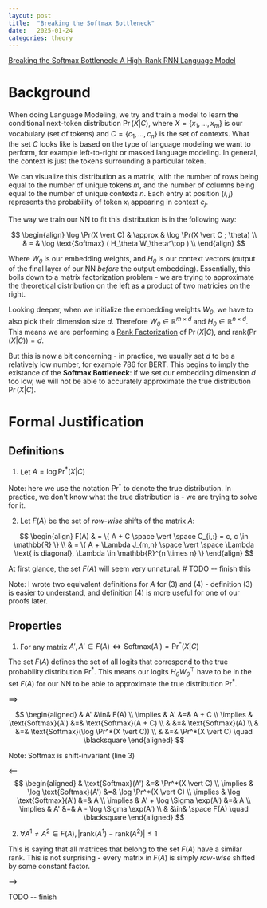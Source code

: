 ```yaml
---
layout: post
title:  "Breaking the Softmax Bottleneck"
date:   2025-01-24
categories: theory
---
```


[Breaking the Softmax Bottleneck:
A High-Rank RNN Language Model](https://arxiv.org/abs/1711.03953)

# Background

When doing Language Modeling, we try and train a model to learn the conditional next-token distribution $\Pr(X \vert C)$, where $X= \lbrace x_1, \dots , x_m \rbrace$ is our vocabulary (set of tokens) and $C = \lbrace c_1, \dots, c_n \rbrace$ is the set of contexts. What the set $C$ looks like is based on the type of language modeling we want to perform, for example left-to-right or masked language modeling. In general, the context is just the tokens surrounding a particular token.

We can visualize this distribution as a matrix, with the number of rows being equal to the number of unique tokens $m$, and the number of columns being equal to the number of unique contexts $n$. Each entry at position $(i, j)$ represents the probability of token $x_i$ appearing in context $c_j$.

The way we train our NN to fit this distribution is in the following way:

$$
\begin{align}
\log \Pr(X \vert C) & \approx & \log \Pr(X \vert C ; \theta) \\
& = & \log \text{Softmax} ( H_\theta W_\theta^\top ) \\
\end{align}
$$

Where $W_\theta$ is our embedding weights, and $H_\theta$ is our context vectors (output of the final layer of our NN *before* the output embedding).
Essentially, this boils down to a matrix factorization problem - we are trying to approximate the theoretical distribution on the left as a product of two
matricies on the right.

Looking deeper, when we initialize the embedding weights $W_\theta$, we have to also pick their dimension size $d$. 
Therefore $W_\theta \in \mathbb{R}^{m \times d}$ and $H_\theta \in \mathbb{R}^{n \times d}$. This means we are performing a 
[Rank Factorization](https://en.wikipedia.org/wiki/Rank_factorization) of $\Pr(X \vert C)$, and $\text{rank}(\Pr(X \vert C)) = d$.

But this is now a bit concerning - in practice, we usually set $d$ to be a relatively low number, for example 786 for BERT.
This begins to imply the existance of the **Softmax Bottleneck**: if we set our embedding dimension $d$ too low, we will not
be able to accurately approximate the true distribution $\Pr(X \vert C)$.

# Formal Justification

## Definitions

1) Let $A = \log \Pr^*(X \vert C)$

Note: here we use the notation $\Pr^*$ to denote the true distribution. In practice, we don't know what the true distribution is - we are trying to solve for it.

2) Let $F(A)$ be the set of *row-wise* shifts of the matrix $A$:

$$
\begin{align}
F(A) & = \{ A + C \space \vert \space C_{i,:} = c, c \in \mathbb{R}  \} \\
& = \{ A + \Lambda J_{m,n} \space \vert \space \Lambda \text{ is diagonal}, \Lambda \in \mathbb{R}^{n \times n} \}
\end{align}
$$

At first glance, the set $F(A)$ will seem very unnatural. # TODO -- finish this

Note: I wrote two equivalent definitions for $A$ for (3) and (4) - definition (3) is easier to understand,
and definition (4) is more useful for one of our proofs later.

## Properties

1) For any matrix $A', A' \in F(A) \iff \text{Softmax}(A') = \Pr^*(X|C)$

The set $F(A)$ defines the set of all logits that correspond to the true probability distribution $\Pr^*$.  This means our logits $H_\theta W_\theta^\top$ have to be in the set $F(A)$ for our NN to be able to approximate the true distribution $\Pr^*$.


$\implies$

$$
\begin{aligned}
    &  A' &\in& F(A) \\
    \implies & A' &=& A + C \\
    \implies & \text{Softmax}(A') &=& \text{Softmax}(A + C) \\
    & &=& \text{Softmax}(A) \\
    & &=& \text{Softmax}(\log \Pr^*(X \vert C)) \\
    & &=& \Pr^*(X \vert C) \quad \blacksquare
\end{aligned}
$$

Note: Softmax is shift-invariant (line 3)


$\impliedby$
$$
\begin{aligned}
& \text{Softmax}(A') &=& \Pr^*(X \vert C) \\
\implies & \log \text{Softmax}(A') &=& \log \Pr^*(X \vert C) \\
\implies & \log \text{Softmax}(A') &=& A \\
\implies & A' + \log \Sigma \exp(A') &=& A \\
\implies & A' &=& A - \log \Sigma \exp(A') \\
& &\in& \space F(A) \quad \blacksquare
\end{aligned}
$$


2) $\forall A^1 \neq A^2 \in F(A), \vert \text{rank}(A^1) - \text{rank}(A^2) \vert \leq 1$

This is saying that all matrices that belong to the set $F(A)$ have a similar rank. This is not surprising - every matrix in $F(A)$ is simply *row-wise* shifted by some constant factor.

$\implies$

TODO -- finish